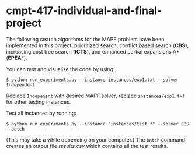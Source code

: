 # cmpt-417-individual-and-final-project

The following search algorithms for the MAPF problem have been implemented in this project: prioritized search, conflict based search (**CBS**), increasing cost tree search (**ICTS**), and enhanced partial expansions A* (**EPEA***). 

You can test and visualize the code by using:

```
$ python run_experiments.py --instance instances/exp1.txt --solver Independent
```
Replace ```Indepenent``` with desired MAPF solver, replace ```instances/exp1.txt``` for other testing instances.

Test all instances by running:
```
$ python run_experiments.py --instance "instances/test_*" --solver CBS --batch
```
(This may take a while depending on your computer.) The ```batch``` command creates an output file *results.csv* which contains all the test results.
